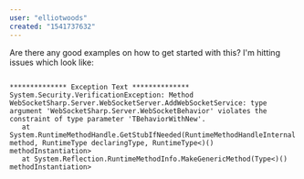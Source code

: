 ```yaml
---
user: "elliotwoods"
created: "1541737632"
---
```


Are there any good examples on how to get started with this?
I'm hitting issues which look like:

```

************** Exception Text **************
System.Security.VerificationException: Method WebSocketSharp.Server.WebSocketServer.AddWebSocketService: type argument 'WebSocketSharp.Server.WebSocketBehavior' violates the constraint of type parameter 'TBehaviorWithNew'.
   at System.RuntimeMethodHandle.GetStubIfNeeded(RuntimeMethodHandleInternal method, RuntimeType declaringType, RuntimeType<)() methodInstantiation>
   at System.Reflection.RuntimeMethodInfo.MakeGenericMethod(Type<)() methodInstantiation>
```

